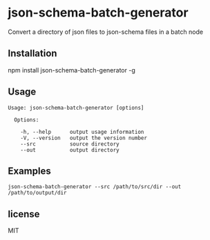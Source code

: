 # json-schema-batch-generator

Convert a directory of json files to json-schema files in a batch node

## Installation

  npm install json-schema-batch-generator -g

## Usage

    Usage: json-schema-batch-generator [options]

      Options:

        -h, --help      output usage information
        -V, --version   output the version number
        --src           source directory
        --out           output directory

## Examples

    json-schema-batch-generator --src /path/to/src/dir --out  /path/to/output/dir

## license

MIT

